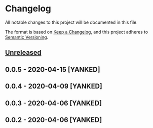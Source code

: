 # Changelog
All notable changes to this project will be documented in this file.

The format is based on [Keep a Changelog](https://keepachangelog.com/en/1.0.0/),
and this project adheres to [Semantic Versioning](https://semver.org/spec/v2.0.0.html).

## [Unreleased]

## 0.0.5 - 2020-04-15 [YANKED]

## 0.0.4 - 2020-04-09 [YANKED]

## 0.0.3 - 2020-04-06 [YANKED]

## 0.0.2 - 2020-04-06 [YANKED]
[Unreleased]: https://github.com/geut/sodium-javascript-plus/compare/v0.0.5...HEAD
